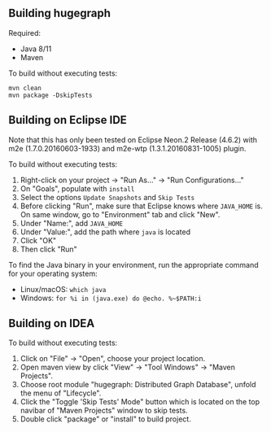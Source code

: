 Building hugegraph
--------------

Required:

* Java 8/11
* Maven

To build without executing tests:

```
mvn clean 
mvn package -DskipTests
```

## Building on Eclipse IDE
Note that this has only been tested on Eclipse Neon.2 Release (4.6.2) with m2e (1.7.0.20160603-1933) and m2e-wtp (1.3.1.20160831-1005) plugin.


To build without executing tests:

1. Right-click on your project -> "Run As..." -> "Run Configurations..."
2. On "Goals", populate with `install`
3. Select the options `Update Snapshots` and `Skip Tests`
4. Before clicking "Run", make sure that Eclipse knows where `JAVA_HOME` is. On same window, go to "Environment" tab and click "New".
5. Under "Name:", add `JAVA_HOME`
6. Under "Value:", add the path where `java` is located
7. Click "OK"
8. Then click "Run"

To find the Java binary in your environment, run the appropriate command for your operating system:
* Linux/macOS: `which java`
* Windows: `for %i in (java.exe) do @echo. %~$PATH:i`

## Building on IDEA

To build without executing tests:

1. Click on "File" -> "Open", choose your project location.
2. Open maven view by click "View" -> "Tool Windows" -> "Maven Projects".
3. Choose root module "hugegraph: Distributed Graph Database", unfold the menu of "Lifecycle".
4. Click the "Toggle 'Skip Tests' Mode" button which is located on the top
navibar of "Maven Projects" window to skip tests.
5. Double click "package" or "install" to build project.
